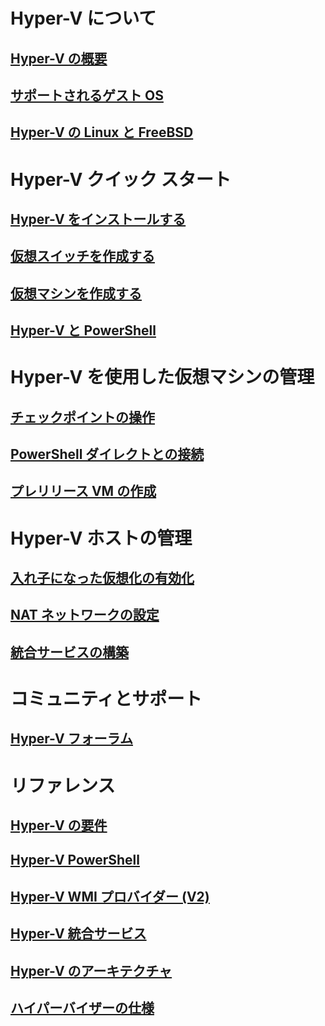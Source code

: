 # Hyper-V について
## [Hyper-V の概要](./about/index.md)
## [サポートされるゲスト OS](about/supported-guest-os.md)
## [Hyper-V の Linux と FreeBSD](https://technet.microsoft.com/library/dn531030.aspx)
# Hyper-V クイック スタート
## [Hyper-V をインストールする](quick-start/enable-hyper-v.md)
## [仮想スイッチを作成する](quick-start/connect-to-network.md)
## [仮想マシンを作成する](quick-start/create-virtual-machine.md)
## [Hyper-V と PowerShell](quick-start/try-hyper-v-powershell.md)
# Hyper-V を使用した仮想マシンの管理
## [チェックポイントの操作](user-guide/checkpoints.md)
## [PowerShell ダイレクトとの接続](user-guide/powershell-direct.md)
## [プレリリース VM の作成](user-guide/create-pre-release-vm.md) 
# Hyper-V ホストの管理
## [入れ子になった仮想化の有効化](user-guide/nested-virtualization.md)
## [NAT ネットワークの設定](user-guide/setup-nat-network.md)
## [統合サービスの構築](user-guide/make-integration-service.md)
# コミュニティとサポート
## [Hyper-V フォーラム](https://social.technet.microsoft.com/Forums/windowsserver/en-US/home?forum=winserverhyperv)
# リファレンス
## [Hyper-V の要件](reference/hyper-v-requirements.md)
## [Hyper-V PowerShell](https://technet.microsoft.com/library/hh848559.aspx)
## [Hyper-V WMI プロバイダー (V2)](https://msdn.microsoft.com/library/hh850319.aspx)
## [Hyper-V 統合サービス](reference/integration-services.md)
## [Hyper-V のアーキテクチャ](https://msdn.microsoft.com/en-us/library/cc768520(v=bts.10).aspx)
## [ハイパーバイザーの仕様](reference/tlfs.md)


<!--HONumber=Jan17_HO2-->


